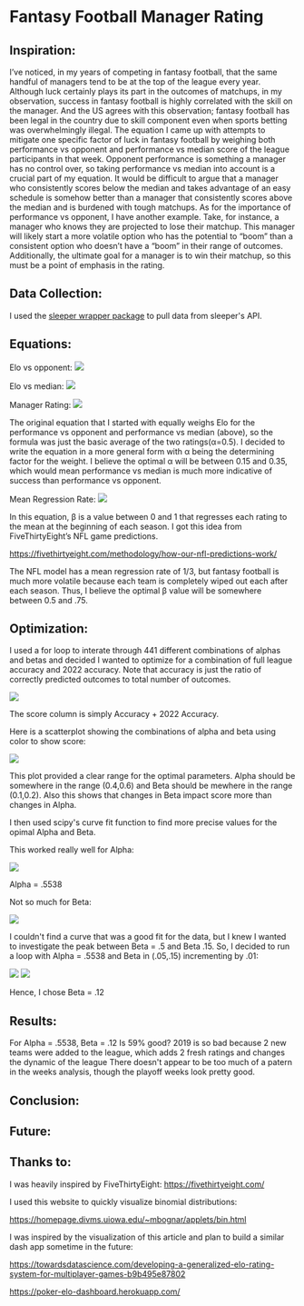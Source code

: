 # Fantasy Football Manager Rating

## Inspiration:
I’ve noticed, in my years of competing in fantasy football, that the same handful of managers tend to be at the top of the league every year. Although luck certainly plays its part in the outcomes of matchups, in my observation, success in fantasy football is highly correlated with the skill on the manager. And the US agrees with this observation; fantasy football has been legal in the country due to skill component even when sports betting was overwhelmingly illegal. The equation I came up with attempts to mitigate one specific factor of luck in fantasy football by weighing both performance vs opponent and performance vs median score of the league participants in that week. Opponent performance is something a manager has no control over, so taking performance vs median into account is a crucial part of my equation. It would be difficult to argue that a manager who consistently scores below the median and takes advantage of an easy schedule is somehow better than a manager that consistently scores above the median and is burdened with tough matchups. As for the importance of performance vs opponent, I have another example. Take, for instance, a manager who knows they are projected to lose their matchup. This manager will likely start a more volatile option who has the potential to “boom” than a consistent option who doesn’t have a “boom” in their range of outcomes. Additionally, the ultimate goal for a manager is to win their matchup, so this must be a point of emphasis in the rating.

## Data Collection:
I used the [sleeper wrapper package](https://github.com/dtsong/sleeper-api-wrapper) to pull data from sleeper's API. 

## Equations:
Elo vs opponent:
![](readme_images/vprime.PNG)

Elo vs median:
![](readme_images/mprime.PNG)

Manager Rating:
![](readme_images/mrating.PNG)

The original equation that I started with equally weighs Elo for the performance vs opponent and performance vs median (above), so the formula was just the basic average of the two ratings(α=0.5). I decided to write the equation in a more general form with α being the determining factor for the weight. I believe the optimal α will be between 0.15 and 0.35, which would mean performance vs median is much more indicative of success than performance vs opponent.  

Mean Regression Rate:
![](readme_images/mrr.PNG)

In this equation, β is a value between 0 and 1 that regresses each rating to the mean at the beginning of each season. I got this idea from FiveThirtyEight’s NFL game predictions.

https://fivethirtyeight.com/methodology/how-our-nfl-predictions-work/

The NFL model has a mean regression rate of 1/3, but fantasy football is much more volatile because each team is completely wiped out each after each season. Thus, I believe the optimal β value will be somewhere between 0.5 and .75.

## Optimization:

I used a for loop to interate through 441 different combinations of alphas and betas and decided I wanted to optimize for a combination of full league accuracy and 2022 accuracy. Note that accuracy is just the ratio of correctly predicted outcomes to total number of outcomes.

![](readme_images/alphabeta_table.PNG)

The score column is simply Accuracy + 2022 Accuracy.

Here is a scatterplot showing the combinations of alpha and beta using color to show score:

![](readme_images/alphabeta_scatter1.png)

This plot provided a clear range for the optimal parameters. Alpha should be somewhere in the range (0.4,0.6) and Beta should be mewhere in the range (0.1,0.2). Also this shows that changes in Beta impact score more than changes in Alpha.

I then used scipy's curve fit function to find more precise values for the opimal Alpha and Beta.

This worked really well for Alpha:

![](readme_images/alpha_plot.png)

Alpha = .5538

Not so much for Beta:

![](readme_images/beta_plot.png)

I couldn't find a curve that was a good fit for the data, but I knew I wanted to investigate the peak between Beta = .5 and Beta .15. So, I decided to run a loop with Alpha = .5538 and Beta in (.05,.15) incrementing by .01:

![](readme_images/beta_opt.PNG)
![](readme_images/beta_opt2.PNG)

Hence, I chose Beta = .12

## Results:
For Alpha = .5538, Beta = .12
Is 59% good?
2019 is so bad because 2 new teams were added to the league, which adds 2 fresh ratings and changes the dynamic of the league
There doesn't appear to be too much of a patern in the weeks analysis, though the playoff weeks look pretty good.
 
## Conclusion:



## Future:


## Thanks to:
I was heavily inspired by FiveThirtyEight:
https://fivethirtyeight.com/ 

I used this website to quickly visualize binomial distributions:

https://homepage.divms.uiowa.edu/~mbognar/applets/bin.html 

I was inspired by the visualization of this article and plan to build a similar dash app sometime in the future:

https://towardsdatascience.com/developing-a-generalized-elo-rating-system-for-multiplayer-games-b9b495e87802 

https://poker-elo-dashboard.herokuapp.com/ 
